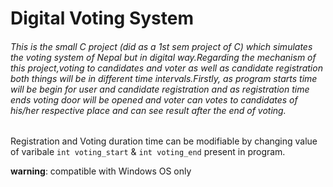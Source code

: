 # Digital Voting System

###### This is the small C project (did as a 1st sem project of C) which simulates the voting system of Nepal but in digital way.Regarding the mechanism of this project,voting to candidates and voter as well as candidate registration both things will be in different time intervals.Firstly, as program starts time will be begin for user and candidate registration and as registration time ends voting door will be opened and voter can votes to candidates of his/her respective place and can see result after the end of voting.

Registration and Voting duration time can be modifiable by changing value of varibale `int voting_start` & `int voting_end` present in program.


**warning**: compatible with Windows OS only


